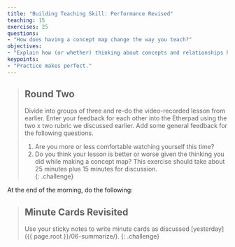 ```yaml
---
title: "Building Teaching Skill: Performance Revised"
teaching: 15
exercises: 25
questions:
- "How does having a concept map change the way you teach?"
objectives:
- "Explain how (or whether) thinking about concepts and relationships helps teaching."
keypoints:
- "Practice makes perfect."
---
```

> ## Round Two
>
> Divide into groups of three and re-do the video-recorded lesson from earlier. Enter your feedback for each
> other into the Etherpad using the two x two rubric we discussed earlier. Add some general feedback for the following questions.  
>
> 1. Are you more or less comfortable watching yourself this time?
> 2. Do you think your lesson is better or worse
>    given the thinking you did while making a concept map?
>  This exercise should take about 25 minutes plus 15 minutes for discussion.    
{: .challenge}

At the end of the morning, do the following: 

> ## Minute Cards Revisited
>
> Use your sticky notes to write minute cards
> as discussed [yesterday]({{ page.root }}/06-summarize/).
{: .challenge}
